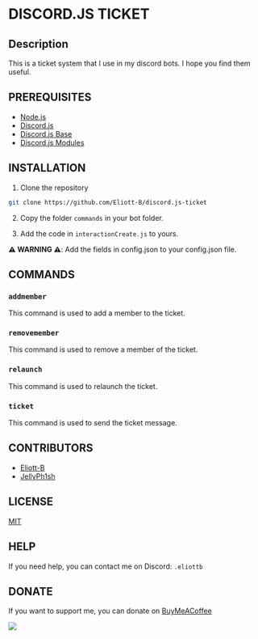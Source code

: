 # DISCORD.JS TICKET

## Description

This is a ticket system that I use in my discord bots. I hope you find them useful.

## PREREQUISITES

- [Node.js](https://nodejs.org/en/)
- [Discord.js](https://discord.js.org/#/)
- [Discord.js Base](https://github.com/Eliott-B/discord.js-base)
- [Discord.js Modules](https://github.com/Eliott-B/discord.js-modules)

## INSTALLATION

1. Clone the repository
```bash
git clone https://github.com/Eliott-B/discord.js-ticket
```

2. Copy the folder `commands` in your bot folder.  

3. Add the code in `interactionCreate.js` to yours.

**⚠️ WARNING ⚠️**: Add the fields in config.json to your config.json file.

## COMMANDS

### `addmember`

This command is used to add a member to the ticket.

### `removemember`

This command is used to remove a member of the ticket.

### `relaunch`

This command is used to relaunch the ticket.

### `ticket`

This command is used to send the ticket message.

## CONTRIBUTORS

- [Eliott-B](https://github.com/Eliott-B)
- [JellyPh1sh](https://github.com/jellyph1sh)

## LICENSE

[MIT](https://choosealicense.com/licenses/mit/)

## HELP

If you need help, you can contact me on Discord: `.eliottb`

## DONATE

If you want to support me, you can donate on [BuyMeACoffee](https://www.buymeacoffee.com/eliottb)

<a href="https://www.buymeacoffee.com/eliottb"><img src="https://img.buymeacoffee.com/button-api/?text=Buy me a coffee&emoji=&slug=eliottb&button_colour=FFDD00&font_colour=000000&font_family=Cookie&outline_colour=000000&coffee_colour=ffffff" /></a>